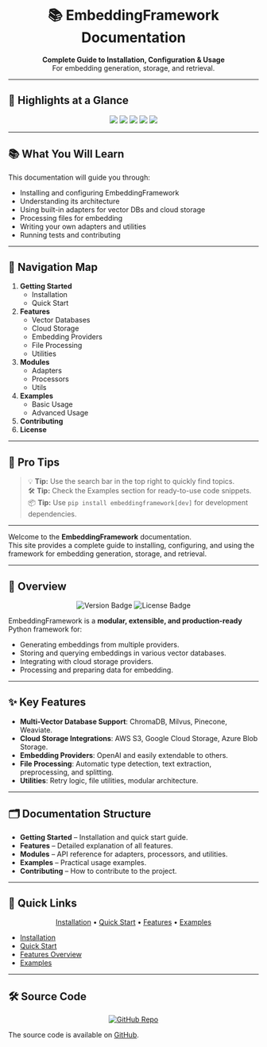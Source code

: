 <h1 align="center">📚 EmbeddingFramework Documentation</h1>

<p align="center">
  <b>Complete Guide to Installation, Configuration & Usage</b><br>
  For embedding generation, storage, and retrieval.
</p>

---

## 🌟 Highlights at a Glance

<p align="center">
  <img src="https://img.shields.io/badge/AI%20Powered-🤖-blue?style=for-the-badge">
  <img src="https://img.shields.io/badge/Vector%20Databases-🗄️-green?style=for-the-badge">
  <img src="https://img.shields.io/badge/Cloud%20Storage-☁️-orange?style=for-the-badge">
  <img src="https://img.shields.io/badge/High%20Performance-⚡-red?style=for-the-badge">
  <img src="https://img.shields.io/badge/Extensible-🔌-purple?style=for-the-badge">
</p>

---

## 📚 What You Will Learn

This documentation will guide you through:
- Installing and configuring EmbeddingFramework
- Understanding its architecture
- Using built-in adapters for vector DBs and cloud storage
- Processing files for embedding
- Writing your own adapters and utilities
- Running tests and contributing

---

## 🧭 Navigation Map

1. **Getting Started**
   - Installation
   - Quick Start
2. **Features**
   - Vector Databases
   - Cloud Storage
   - Embedding Providers
   - File Processing
   - Utilities
3. **Modules**
   - Adapters
   - Processors
   - Utils
4. **Examples**
   - Basic Usage
   - Advanced Usage
5. **Contributing**
6. **License**

---

## 📌 Pro Tips

> 💡 **Tip:** Use the search bar in the top right to quickly find topics.  
> 🛠 **Tip:** Check the Examples section for ready-to-use code snippets.  
> 📦 **Tip:** Use `pip install embeddingframework[dev]` for development dependencies.

---

Welcome to the **EmbeddingFramework** documentation.  
This site provides a complete guide to installing, configuring, and using the framework for embedding generation, storage, and retrieval.

---

## 📖 Overview
<p align="center">
  <img src="https://img.shields.io/badge/Version-Latest-blue" alt="Version Badge">
  <img src="https://img.shields.io/badge/License-MIT-green" alt="License Badge">
</p>

EmbeddingFramework is a **modular, extensible, and production-ready** Python framework for:
- Generating embeddings from multiple providers.
- Storing and querying embeddings in various vector databases.
- Integrating with cloud storage providers.
- Processing and preparing data for embedding.

---

## ✨ Key Features

- **Multi-Vector Database Support**: ChromaDB, Milvus, Pinecone, Weaviate.
- **Cloud Storage Integrations**: AWS S3, Google Cloud Storage, Azure Blob Storage.
- **Embedding Providers**: OpenAI and easily extendable to others.
- **File Processing**: Automatic type detection, text extraction, preprocessing, and splitting.
- **Utilities**: Retry logic, file utilities, modular architecture.

---

## 🗂 Documentation Structure

- **Getting Started** – Installation and quick start guide.
- **Features** – Detailed explanation of all features.
- **Modules** – API reference for adapters, processors, and utilities.
- **Examples** – Practical usage examples.
- **Contributing** – How to contribute to the project.

---

## 🚀 Quick Links
<p align="center">
  <a href="getting-started/installation.md">Installation</a> •
  <a href="getting-started/quick-start.md">Quick Start</a> •
  <a href="features/index.md">Features</a> •
  <a href="examples/basic-usage.md">Examples</a>
</p>

- [Installation](getting-started/installation.md)
- [Quick Start](getting-started/quick-start.md)
- [Features Overview](features/index.md)
- [Examples](examples/basic-usage.md)

---

## 🛠 Source Code
<p align="center">
  <a href="https://github.com/isathish/embeddingframework">
    <img src="https://img.shields.io/badge/GitHub-Repository-black?logo=github" alt="GitHub Repo">
  </a>
</p>

The source code is available on [GitHub](https://github.com/isathish/embeddingframework).
